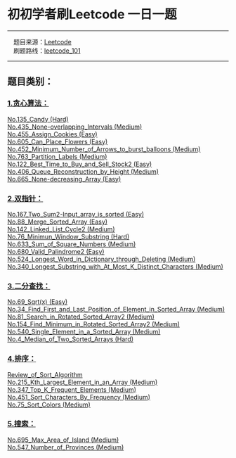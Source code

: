 # 初初学者刷Leetcode 一日一题

---

&emsp;题目来源：[Leetcode](https://leetcode-cn.com/)   
&emsp;刷题路线：[leetcode_101](https://github.com/changgyhub/leetcode_101)

---

## 题目类别：
### [1.贪心算法：](https://github.com/mengxianghan123/leetcode/tree/master/Greedy%20Algorithm)  
[No.135_Candy (Hard)](https://github.com/mengxianghan123/leetcode/tree/master/Greedy%20Algorithm/No.135_Candy)  
[No.435_None-overlapping_Intervals (Medium)](https://github.com/mengxianghan123/leetcode/tree/master/Greedy%20Algorithm/No.435_None-overlapping_Intervals)  
[No.455_Assign_Cookies (Easy)](https://github.com/mengxianghan123/leetcode/tree/master/Greedy%20Algorithm/No.455_Assign_Cookies)  
[No.605_Can_Place_Flowers (Easy)](https://github.com/mengxianghan123/leetcode/tree/master/Greedy%20Algorithm/No.605_Can_Place_Flowers)  
[No.452_Minimum_Number_of_Arrows_to_burst_balloons (Medium)](https://github.com/mengxianghan123/leetcode/tree/master/Greedy%20Algorithm/No.452_Minimum_Number_of_Arrows_to_burst_balloons)  
[No.763_Partition_Labels (Medium)](https://github.com/mengxianghan123/leetcode/tree/master/Greedy%20Algorithm/No.763_Partition_Labels)  
[No.122_Best_Time_to_Buy_and_Sell_Stock2 (Easy)](https://github.com/mengxianghan123/leetcode/tree/master/Greedy%20Algorithm/No.122_Best_Time_to_Buy_and_Sell_Stock2)  
[No.406_Queue_Reconstruction_by_Height (Medium)](https://github.com/mengxianghan123/leetcode/tree/master/Greedy%20Algorithm/No.406_Queue_Reconstruction_by_Height)  
[No.665_None-decreasing_Array (Easy)](https://github.com/mengxianghan123/leetcode/tree/master/Greedy%20Algorithm/No.665_None-decreasing_Array)  

### [2.双指针：](https://github.com/mengxianghan123/leetcode/tree/master/Double%20Pointer)  
[No.167_Two_Sum2-Input_array_is_sorted (Easy)](https://github.com/mengxianghan123/leetcode/tree/master/Double%20Pointer/No.167_Two_Sum2-Input_array_is_sorted)  
[No.88_Merge_Sorted_Array (Easy)](https://github.com/mengxianghan123/leetcode/tree/master/Double%20Pointer/No.88_Merge_Sorted_Array)  
[No.142_Linked_List_Cycle2 (Medium)](https://github.com/mengxianghan123/leetcode/tree/master/Double%20Pointer/No.88_Merge_Sorted_Array/No.142_Linked_List_Cycle2)  
[No.76_Minimun_Window_Substring (Hard)](https://github.com/mengxianghan123/leetcode/tree/master/Double%20Pointer/No.76_Minimun_Window_Substring)  
[No.633_Sum_of_Square_Numbers (Medium)](https://github.com/mengxianghan123/leetcode/tree/master/Double%20Pointer/No.633_Sum_of_Square_Numbers)  
[No.680_Valid_Palindrome2 (Easy)](https://github.com/mengxianghan123/leetcode/tree/master/Double%20Pointer/No.680_Valid_Palindrome2)  
[No.524_Longest_Word_in_Dictionary_through_Deleting (Medium)](https://github.com/mengxianghan123/leetcode/tree/master/Double%20Pointer/No.524_Longest_Word_in_Dictionary_through_Deleting)  
[No.340_Longest_Substring_with_At_Most_K_Distinct_Characters (Medium)](https://github.com/mengxianghan123/leetcode/tree/master/Double%20Pointer/No.340_Longest_Substring_with_At_Most_K_Distinct_Characters)  

### [3.二分查找：](https://github.com/mengxianghan123/leetcode/tree/master/Binary%20Search)  
[No.69_Sqrt(x) (Easy)](https://github.com/mengxianghan123/leetcode/tree/master/Binary%20Search/No.69_Sqrt(x))  
[No.34_Find_First_and_Last_Position_of_Element_in_Sorted_Array (Medium)](https://github.com/mengxianghan123/leetcode/tree/master/Binary%20Search/No.34_Find_First_and_Last_Position_of_Element_in_Sorted_Array)  
[No.81_Search_in_Rotated_Sorted_Array2 (Medium)](https://github.com/mengxianghan123/leetcode/tree/master/Binary%20Search/No.81_Search_in_Rotated_Sorted_Array2)  
[No.154_Find_Minimum_in_Rotated_Sorted_Array2 (Medium)](https://github.com/mengxianghan123/leetcode/tree/master/Binary%20Search/No.154_Find_Minimum_in_Rotated_Sorted_Array2)  
[No.540_Single_Element_in_a_Sorted_Array (Medium)](https://github.com/mengxianghan123/leetcode/tree/master/Binary%20Search/No.540_Single_Element_in_a_Sorted_Array)  
[No.4_Median_of_Two_Sorted_Arrays (Hard)](https://github.com/mengxianghan123/leetcode/tree/master/Binary%20Search/No.4_Median_of_Two_Sorted_Arrays)  

### [4.排序：](https://github.com/mengxianghan123/leetcode/tree/master/Sort)  
[Review_of_Sort_Algorithm](https://github.com/mengxianghan123/leetcode/tree/master/Sort/Review_of_Sort_Algorithm)  
[No.215_Kth_Largest_Element_in_an_Array (Medium)](https://github.com/mengxianghan123/leetcode/tree/master/Sort/No.215_Kth_Largest_Element_in_an_Array)  
[No.347_Top_K_Frequent_Elements (Medium)](https://github.com/mengxianghan123/leetcode/tree/master/Sort/No.347_Top_K_Frequent_Elements)  
[No.451_Sort_Characters_By_Frequency (Medium)](https://github.com/mengxianghan123/leetcode/tree/master/Sort/No.451_Sort_Characters_By_Frequency)  
[No.75_Sort_Colors (Medium)](https://github.com/mengxianghan123/leetcode/tree/master/Sort/No.75_Sort_Colors)  

### [5.搜索：](https://github.com/mengxianghan123/leetcode/tree/master/Search%20Algorithm)  
[No.695_Max_Area_of_Island (Medium)](https://github.com/mengxianghan123/leetcode/tree/master/Search%20Algorithm/No.695_Max_Area_of_Island)  
[No.547_Number_of_Provinces (Medium)](https://github.com/mengxianghan123/leetcode/tree/master/Search%20Algorithm/No.547_Number_of_Provinces)